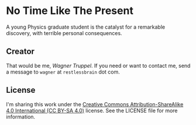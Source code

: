 # No Time Like The Present

A young Physics graduate student is the catalyst for a remarkable discovery, with terrible personal consequences.

## Creator

That would be me, _Wagner Truppel_. If you need or want to contact me, send a message to `wagner` at `restlessbrain` dot com.

## License

I'm sharing this work under the [Creative Commons Attribution-ShareAlike 4.0 International (CC BY-SA 4.0)](http://creativecommons.org/licenses/by-sa/4.0/) license. See the LICENSE file for more information.
